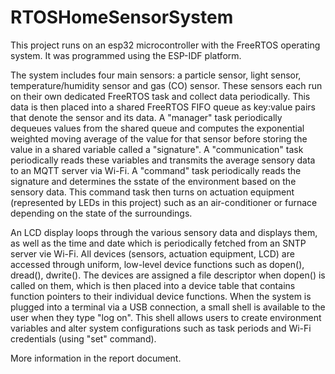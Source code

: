 # RTOSHomeSensorSystem

This project runs on an esp32 microcontroller with the FreeRTOS operating system. It was programmed using the ESP-IDF platform.

The system includes four main sensors: a particle sensor, light sensor, temperature/humidity sensor and gas (CO) sensor. These sensors each run on their own dedicated FreeRTOS task and collect data periodically. This data is then placed into a shared FreeRTOS FIFO queue as key:value pairs that denote the sensor and its data. A "manager" task periodically dequeues values from the shared queue and computes the exponential weighted moving average of the value for that sensor before storing the value in a shared variable called a "signature". A "communication" task periodically reads these variables and transmits the average sensory data to an MQTT server via Wi-Fi. A "command" task periodically reads the signature and determines the sstate of the environment based on the sensory data. This command task then turns on actuation equipment (represented by LEDs in this project) such as an air-conditioner or furnace depending on the state of the surroundings. 

An LCD display loops through the various sensory data and displays them, as well as the time and date which is periodically fetched from an SNTP server vie Wi-Fi. All devices (sensors, actuation equipment, LCD) are accessed through uniform, low-level device functions such as dopen(), dread(), dwrite(). The devices are assigned a file descriptor when dopen() is called on them, which is then placed into a device table that contains function pointers to their individual device functions. When the system is plugged into a terminal via a USB connection, a small shell is available to the user when they type "log on". This shell allows users to create environment variables and alter system configurations such as task periods and Wi-Fi credentials (using "set" command). 

More information in the report document.

